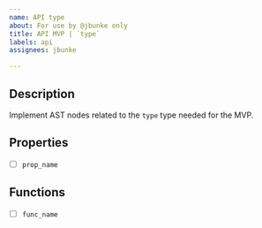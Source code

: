 ```yaml
---
name: API type
about: For use by @jbunke only
title: API MVP | `type`
labels: api
assignees: jbunke

---
```


## Description
Implement AST nodes related to the `type` type needed for the MVP.

## Properties
* [ ] `prop_name`

## Functions
* [ ] `func_name`
